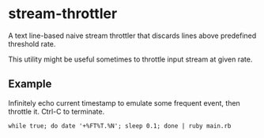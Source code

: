 # stream-throttler

A text line-based naive stream throttler that discards lines above predefined threshold rate.

This utility might be useful sometimes to throttle input stream at given rate.


## Example

Infinitely echo current timestamp to emulate some frequent event, then throttle it. Ctrl-C to terminate.

```shell
while true; do date '+%FT%T.%N'; sleep 0.1; done | ruby main.rb
```
